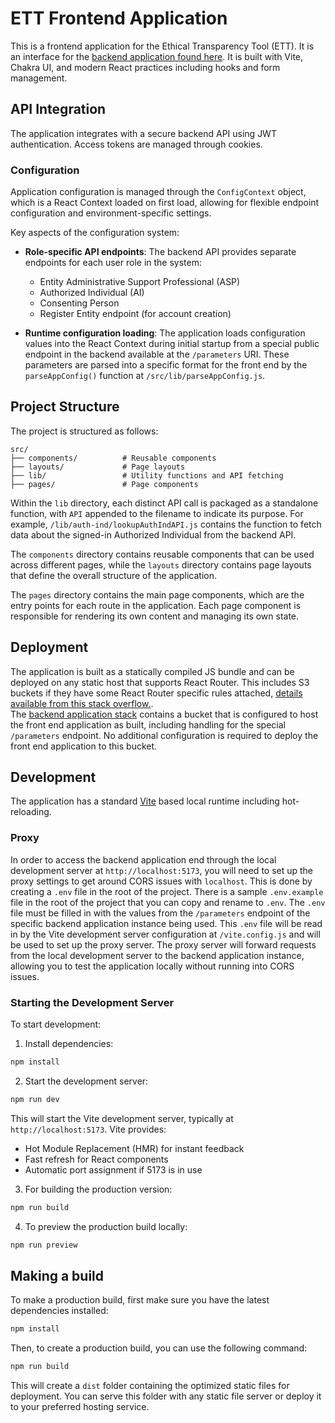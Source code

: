# ETT Frontend Application

This is a frontend application for the Ethical Transparency Tool (ETT).  It is an interface for the [backend application found here](https://github.com/bu-ist/ett). It is built with Vite, Chakra UI, and modern React practices including hooks and form management.


## API Integration

The application integrates with a secure backend API using JWT authentication. Access tokens are managed through cookies.

### Configuration

Application configuration is managed through the `ConfigContext` object, which is a React Context loaded on first load, allowing for flexible endpoint configuration and environment-specific settings. 

Key aspects of the configuration system:

- **Role-specific API endpoints**: The backend API provides separate endpoints for each user role in the system:
  - Entity Administrative Support Professional (ASP)
  - Authorized Individual (AI)
  - Consenting Person
  - Register Entity endpoint (for account creation)

- **Runtime configuration loading**: The application loads configuration values into the React Context during initial startup from a special public endpoint in the backend available at the `/parameters` URI.  These parameters are parsed into a specific format for the front end by the `parseAppConfig()` function at `/src/lib/parseAppConfig.js`.

## Project Structure
The project is structured as follows:

```
src/
├── components/          # Reusable components
├── layouts/             # Page layouts
├── lib/                 # Utility functions and API fetching
├── pages/               # Page components
```

Within the `lib` directory, each distinct API call is packaged as a standalone function, with `API` appended to the filename to indicate its purpose. For example, `/lib/auth-ind/lookupAuthIndAPI.js` contains the function to fetch data about the signed-in Authorized Individual from the backend API.

The `components` directory contains reusable components that can be used across different pages, while the `layouts` directory contains page layouts that define the overall structure of the application.

The `pages` directory contains the main page components, which are the entry points for each route in the application. Each page component is responsible for rendering its own content and managing its own state.

## Deployment

The application is built as a statically compiled JS bundle and can be deployed on any static host that 
supports React Router.  This includes S3 buckets if they have some React Router specific rules attached, 
[details available from this stack overflow.](https://stackoverflow.com/questions/51218979/react-router-doesnt-work-in-aws-s3-bucket/71591815#71591815).  
The [backend application stack](https://github.com/bu-ist/ett) contains a bucket that is configured to host the front end application as built, including handling for the special `/parameters` endpoint. No additional configuration is required to deploy the front end application to this bucket.

## Development

The application has a standard [Vite](https://vite.dev/guide/) based local runtime including hot-reloading.  

### Proxy

In order to access the backend
application end through the local development server at `http://localhost:5173`, you will need to set up the proxy settings to get around CORS issues with `localhost`.  This is done by creating a `.env` file in the root of the project. There is a sample `.env.example` file in the root of the project that you can copy and rename to `.env`.  The `.env` file must be filled in with the values from the `/parameters` endpoint of the specific backend application instance being used.  This `.env` file will be read in by the Vite development server configuration at `/vite.config.js` and will be used to set up the proxy server.  The proxy server will forward requests from the local development server to the backend application instance, allowing you to test the application locally without running into CORS issues.

### Starting the Development Server

To start development:

1. Install dependencies:

```bash
npm install
```

2. Start the development server:

```bash
npm run dev
```

This will start the Vite development server, typically at `http://localhost:5173`. Vite provides:
- Hot Module Replacement (HMR) for instant feedback
- Fast refresh for React components
- Automatic port assignment if 5173 is in use

3. For building the production version:

```bash
npm run build
```

4. To preview the production build locally:

```bash
npm run preview
```

## Making a build

To make a production build, first make sure you have the latest dependencies installed:

```bash
npm install
```

Then, to create a production build, you can use the following command:

```bash
npm run build
``` 

This will create a `dist` folder containing the optimized static files for deployment. You can serve this folder with any static file server or deploy it to your preferred hosting service.
